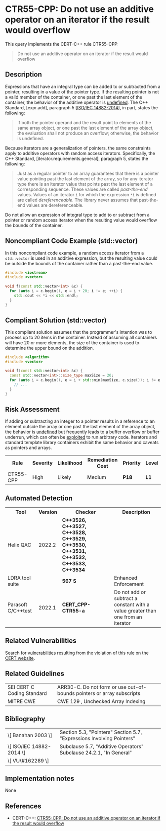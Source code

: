# CTR55-CPP: Do not use an additive operator on an iterator if the result would overflow

This query implements the CERT-C++ rule CTR55-CPP:

> Do not use an additive operator on an iterator if the result would overflow


## Description

Expressions that have an integral type can be added to or subtracted from a pointer, resulting in a value of the pointer type. If the resulting pointer is not a valid member of the container, or one past the last element of the container, the behavior of the additive operator is [undefined](https://wiki.sei.cmu.edu/confluence/display/cplusplus/BB.+Definitions#BB.Definitions-undefinedbehavior). The C++ Standard, \[expr.add\], paragraph 5 \[[ISO/IEC 14882-2014](https://wiki.sei.cmu.edu/confluence/display/cplusplus/AA.+Bibliography#AA.Bibliography-ISO%2FIEC14882-2014)\], in part, states the following:

> If both the pointer operand and the result point to elements of the same array object, or one past the last element of the array object, the evaluation shall not produce an overflow; otherwise, the behavior is undefined.


Because iterators are a generalization of pointers, the same constraints apply to additive operators with random access iterators. Specifically, the C++ Standard, \[iterator.requirements.general\], paragraph 5, states the following:

> Just as a regular pointer to an array guarantees that there is a pointer value pointing past the last element of the array, so for any iterator type there is an iterator value that points past the last element of a corresponding sequence. These values are called *past-the-end* values. Values of an iterator `i` for which the expression `*i` is defined are called *dereferenceable*. The library never assumes that past-the-end values are dereferenceable.


Do not allow an expression of integral type to add to or subtract from a pointer or random access iterator when the resulting value would overflow the bounds of the container.

## Noncompliant Code Example (std::vector)

In this noncompliant code example, a random access iterator from a `std::vector` is used in an additive expression, but the resulting value could be outside the bounds of the container rather than a past-the-end value.

```cpp
#include <iostream>
#include <vector>
 
void f(const std::vector<int> &c) {
  for (auto i = c.begin(), e = i + 20; i != e; ++i) {
    std::cout << *i << std::endl;
  }
}
```

## Compliant Solution (std::vector)

This compliant solution assumes that the programmer's intention was to process up to 20 items in the container. Instead of assuming all containers will have 20 or more elements, the size of the container is used to determine the upper bound on the addition.

```cpp
#include <algorithm>
#include <vector>

void f(const std::vector<int> &c) {
  const std::vector<int>::size_type maxSize = 20;
  for (auto i = c.begin(), e = i + std::min(maxSize, c.size()); i != e; ++i) {
    // ...
  }
}
```

## Risk Assessment

If adding or subtracting an integer to a pointer results in a reference to an element outside the array or one past the last element of the array object, the behavior is [undefined](https://wiki.sei.cmu.edu/confluence/display/cplusplus/BB.+Definitions#BB.Definitions-undefinedbehavior) but frequently leads to a buffer overflow or buffer underrun, which can often be [exploited](https://wiki.sei.cmu.edu/confluence/display/cplusplus/BB.+Definitions#BB.Definitions-exploit) to run arbitrary code. Iterators and standard template library containers exhibit the same behavior and caveats as pointers and arrays.

<table> <tbody> <tr> <th> Rule </th> <th> Severity </th> <th> Likelihood </th> <th> Remediation Cost </th> <th> Priority </th> <th> Level </th> </tr> <tr> <td> CTR55-CPP </td> <td> High </td> <td> Likely </td> <td> Medium </td> <td> <strong>P18</strong> </td> <td> <strong>L1</strong> </td> </tr> </tbody> </table>


## Automated Detection

<table> <tbody> <tr> <th> Tool </th> <th> Version </th> <th> Checker </th> <th> Description </th> </tr> <tr> <td> <a> Helix QAC </a> </td> <td> 2022.2 </td> <td> <strong>C++3526, C++3527, C++3528, C++3529, C++3530, C++3531, C++3532, C++3533, C++3534</strong> </td> <td> </td> </tr> <tr> <td> <a> LDRA tool suite </a> </td> <td> </td> <td> <strong>567 S</strong> </td> <td> Enhanced Enforcement </td> </tr> <tr> <td> <a> Parasoft C/C++test </a> </td> <td> 2022.1 </td> <td> <strong>CERT_CPP-CTR55-a</strong> </td> <td> Do not add or subtract a constant with a value greater than one from an iterator </td> </tr> </tbody> </table>


## Related Vulnerabilities

Search for [vulnerabilities](https://wiki.sei.cmu.edu/confluence/display/cplusplus/BB.+Definitions#BB.Definitions-vulnerability) resulting from the violation of this rule on the [CERT website](https://www.kb.cert.org/vulnotes/bymetric?searchview&query=FIELD+KEYWORDS+contains+CTR38-CPP).

## Related Guidelines

<table> <tbody> <tr> <td> <a> SEI CERT C Coding Standard </a> </td> <td> <a> ARR30-C. Do not form or use out-of-bounds pointers or array subscripts </a> </td> </tr> <tr> <td> <a> MITRE CWE </a> </td> <td> <a> CWE 129 </a> , Unchecked Array Indexing </td> </tr> </tbody> </table>


## Bibliography

<table> <tbody> <tr> <td> \[ <a> Banahan 2003 </a> \] </td> <td> Section 5.3, "Pointers" Section 5.7, "Expressions Involving Pointers" </td> </tr> <tr> <td> \[ <a> ISO/IEC 14882-2014 </a> \] </td> <td> Subclause 5.7, "Additive Operators" Subclause 24.2.1, "In General" </td> </tr> <tr> <td> \[ <a> VU\#162289 </a> \] </td> <td> </td> </tr> </tbody> </table>


## Implementation notes

None

## References

* CERT-C++: [CTR55-CPP: Do not use an additive operator on an iterator if the result would overflow](https://wiki.sei.cmu.edu/confluence/pages/viewpage.action?pageId=88046682)
